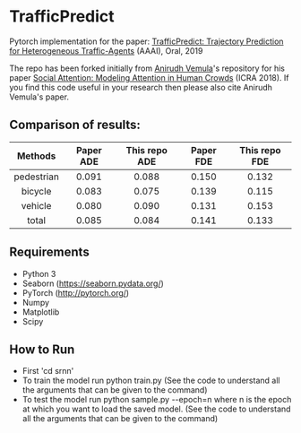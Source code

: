 # TrafficPredict
Pytorch implementation for the paper: [TrafficPredict: Trajectory Prediction for Heterogeneous Traffic-Agents](https://arxiv.org/abs/1811.02146) (AAAI), Oral, 2019

The repo has been forked initially from [Anirudh Vemula](https://github.com/vvanirudh)'s repository for his paper [Social Attention: Modeling Attention in Human Crowds](https://www.ri.cmu.edu/wp-content/uploads/2018/08/main.pdf) (ICRA 2018). If you find this code useful in your research then please also cite Anirudh Vemula's paper.

## Comparison of results:
|   Methods  | Paper  ADE | This repo ADE | Paper  FDE | This repo FDE |
|:----------:|:----------:|:-------------:|:----------:|:-------------:|
| pedestrian |    0.091   |     0.088     |    0.150   |     0.132     |
|   bicycle  |    0.083   |     0.075     |    0.139   |     0.115     |
|   vehicle  |    0.080   |     0.090     |    0.131   |     0.153     |
|    total   |    0.085   |     0.084     |    0.141   |     0.133     |

## Requirements

* Python 3
* Seaborn (https://seaborn.pydata.org/)
* PyTorch (http://pytorch.org/)
* Numpy
* Matplotlib
* Scipy

## How to Run
* First 'cd srnn'
* To train the model run python train.py (See the code to understand all the arguments that can be given to the command)
* To test the model run python sample.py --epoch=n where n is the epoch at which you want to load the saved model. (See the code to understand all the arguments that can be given to the command)
